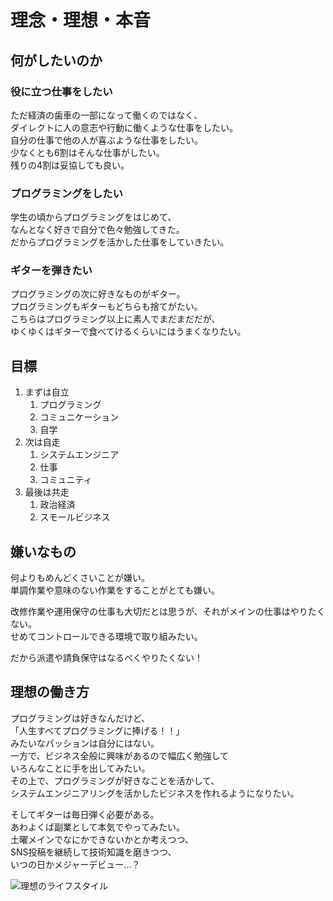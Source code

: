 # 理念・理想・本音

## 何がしたいのか

### 役に立つ仕事をしたい

ただ経済の歯車の一部になって働くのではなく、  
ダイレクトに人の意志や行動に働くような仕事をしたい。  
自分の仕事で他の人が喜ぶような仕事をしたい。  
少なくとも6割はそんな仕事がしたい。  
残りの4割は妥協しても良い。  

### プログラミングをしたい

学生の頃からプログラミングをはじめて、  
なんとなく好きで自分で色々勉強してきた。  
だからプログラミングを活かした仕事をしていきたい。  

### ギターを弾きたい

プログラミングの次に好きなものがギター。  
プログラミングもギターもどちらも捨てがたい。  
こちらはプログラミング以上に素人でまだまだだが、  
ゆくゆくはギターで食べてけるくらいにはうまくなりたい。  

## 目標

1. まずは自立
   1. プログラミング
   2. コミュニケーション
   3. 自学
2. 次は自走
   1. システムエンジニア
   2. 仕事
   3. コミュニティ
3. 最後は共走
   1. 政治経済
   2. スモールビジネス

## 嫌いなもの

何よりもめんどくさいことが嫌い。  
単調作業や意味のない作業をすることがとても嫌い。  

改修作業や運用保守の仕事も大切だとは思うが、それがメインの仕事はやりたくない。  
せめてコントロールできる環境で取り組みたい。  

だから派遣や請負保守はなるべくやりたくない！

## 理想の働き方

プログラミングは好きなんだけど、  
「人生すべてプログラミングに捧げる！！」  
みたいなパッションは自分にはない。  
一方で、ビジネス全般に興味があるので幅広く勉強して  
いろんなことに手を出してみたい。  
その上で、プログラミングが好きなことを活かして、  
システムエンジニアリングを活かしたビジネスを作れるようになりたい。

そしてギターは毎日弾く必要がある。  
あわよくば副業として本気でやってみたい。  
土曜メインでなにかできないかとか考えつつ、  
SNS投稿を継続して技術知識を磨きつつ、  
いつの日かメジャーデビュー…？  

![理想のライフスタイル](http://ichir0roie.com/myImages/DreamWorkStyle.png)
